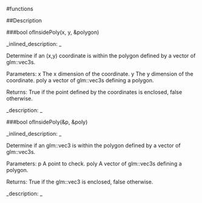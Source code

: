 #functions


<!--
_visible: True_
_advanced: False_
-->

##Description





<!----------------------------------------------------------------------------->

###bool ofInsidePoly(x, y, &polygon)

<!--
_syntax: ofInsidePoly(x, y, &polygon)_
_name: ofInsidePoly_
_returns: bool_
_returns_description: _
_parameters: float x, float y, const int &polygon_
_version_started: 0.10.0_
_version_deprecated: _
_summary: _
_constant: False_
_static: False_
_visible: True_
_advanced: False_
-->

_inlined_description: _

Determine if an (x,y) coordinate is within the polygon defined by a vector of glm::vec3s.

Parameters:
x The x dimension of the coordinate.
y The y dimension of the coordinate.
poly a vector of glm::vec3s defining a polygon.

Returns: True if the point defined by the coordinates is enclosed, false otherwise.





_description: _







<!----------------------------------------------------------------------------->

###bool ofInsidePoly(&p, &poly)

<!--
_syntax: ofInsidePoly(&p, &poly)_
_name: ofInsidePoly_
_returns: bool_
_returns_description: _
_parameters: const T &p, const int &poly_
_version_started: 0.10.0_
_version_deprecated: _
_summary: _
_constant: False_
_static: False_
_visible: True_
_advanced: False_
-->

_inlined_description: _

Determine if an glm::vec3 is within the polygon defined by a vector of glm::vec3s.

Parameters:
p A point to check.
poly A vector of glm::vec3s defining a polygon.

Returns: True if the glm::vec3 is enclosed, false otherwise.





_description: _







<!----------------------------------------------------------------------------->

